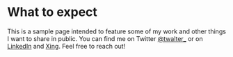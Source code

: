 # What to expect
This is a sample page intended to feature some of my work and other things I want to share in public. You can find me on Twitter [@twalter_](https://twitter.com/twalter_) or on [LinkedIn](https://www.linkedin.com/in/timo-walter-04b962162/) and [Xing](https://www.xing.com/profile/Timo_Walter51/cv). Feel free to reach out!

